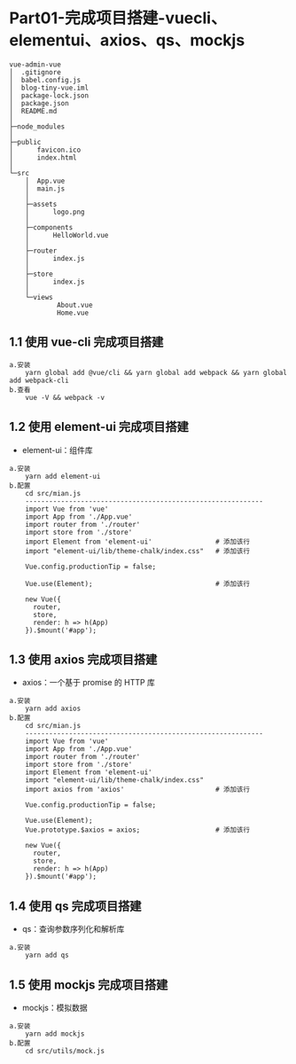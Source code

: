 # Part01-完成项目搭建-vuecli、elementui、axios、qs、mockjs

```text
vue-admin-vue
│  .gitignore
│  babel.config.js
│  blog-tiny-vue.iml
│  package-lock.json
│  package.json
│  README.md
│
├─node_modules
│
├─public
│      favicon.ico
│      index.html
│
└─src
    │  App.vue
    │  main.js
    │
    ├─assets
    │      logo.png
    │
    ├─components
    │      HelloWorld.vue
    │
    ├─router
    │      index.js
    │
    ├─store
    │      index.js
    │
    └─views
            About.vue
            Home.vue
```

## 1.1 使用 vue-cli 完成项目搭建

```text
a.安装
    yarn global add @vue/cli && yarn global add webpack && yarn global add webpack-cli
b.查看
    vue -V && webpack -v
```

## 1.2 使用 element-ui 完成项目搭建

- element-ui：组件库

```text
a.安装
    yarn add element-ui
b.配置
    cd src/mian.js
    ------------------------------------------------------------
    import Vue from 'vue'
    import App from './App.vue'
    import router from './router'
    import store from './store'
    import Element from 'element-ui'                # 添加该行
    import "element-ui/lib/theme-chalk/index.css"   # 添加该行

    Vue.config.productionTip = false;

    Vue.use(Element);                               # 添加该行

    new Vue({
      router,
      store,
      render: h => h(App)
    }).$mount('#app');
```

## 1.3 使用 axios 完成项目搭建

- axios：一个基于 promise 的 HTTP 库

```text
a.安装
    yarn add axios
b.配置
    cd src/mian.js
    ------------------------------------------------------------
    import Vue from 'vue'
    import App from './App.vue'
    import router from './router'
    import store from './store'
    import Element from 'element-ui'
    import "element-ui/lib/theme-chalk/index.css"
    import axios from 'axios'                       # 添加该行

    Vue.config.productionTip = false;

    Vue.use(Element);
    Vue.prototype.$axios = axios;                   # 添加该行

    new Vue({
      router,
      store,
      render: h => h(App)
    }).$mount('#app');
```

## 1.4 使用 qs 完成项目搭建

- qs：查询参数序列化和解析库

```text
a.安装
    yarn add qs
```

## 1.5 使用 mockjs 完成项目搭建

- mockjs：模拟数据

```text
a.安装
    yarn add mockjs
b.配置
    cd src/utils/mock.js
```
